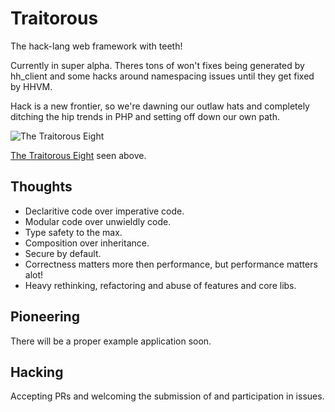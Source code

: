 Traitorous
==========

The hack-lang web framework with teeth!

Currently in super alpha. Theres tons of won't fixes being generated by
hh_client and some hacks around namespacing issues until they get fixed by
HHVM.

Hack is a new frontier, so we're dawning our outlaw hats and completely
ditching the hip trends in PHP and setting off down our own path.

![The Traitorous Eight](http://upload.wikimedia.org/wikipedia/en/6/66/The_Traitorous_Eight.jpg)

[The Traitorous Eight](http://en.wikipedia.org/wiki/Traitorous_eight) seen above.

Thoughts
--------

  * Declaritive code over imperative code.
  * Modular code over unwieldly code.
  * Type safety to the max.
  * Composition over inheritance.
  * Secure by default.
  * Correctness matters more then performance, but performance matters alot!
  * Heavy rethinking, refactoring and abuse of features and core libs.

Pioneering
----------

There will be a proper example application soon.

Hacking
-------

Accepting PRs and welcoming the submission of and participation in issues.
